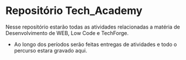 # Repositório Tech_Academy

Nesse repositório estarão todas as atividades relacionadas a matéria de Desenvolvimento de WEB, Low Code e TechForge.

- Ao longo dos períodos serão feitas entregas de atividades e todo o percurso estara gravado aqui.